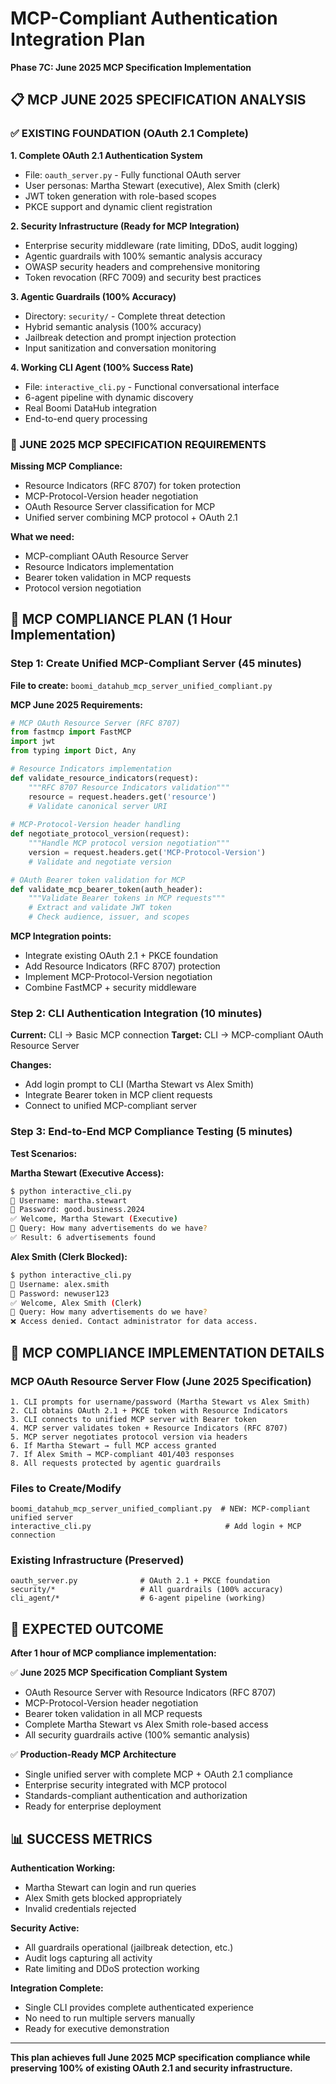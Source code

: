 # MCP-Compliant Authentication Integration Plan
**Phase 7C: June 2025 MCP Specification Implementation**

## 📋 MCP JUNE 2025 SPECIFICATION ANALYSIS

### ✅ EXISTING FOUNDATION (OAuth 2.1 Complete)

**1. Complete OAuth 2.1 Authentication System**
- File: `oauth_server.py` - Fully functional OAuth server
- User personas: Martha Stewart (executive), Alex Smith (clerk)
- JWT token generation with role-based scopes
- PKCE support and dynamic client registration

**2. Security Infrastructure (Ready for MCP Integration)**
- Enterprise security middleware (rate limiting, DDoS, audit logging)
- Agentic guardrails with 100% semantic analysis accuracy
- OWASP security headers and comprehensive monitoring
- Token revocation (RFC 7009) and security best practices

**3. Agentic Guardrails (100% Accuracy)**
- Directory: `security/` - Complete threat detection
- Hybrid semantic analysis (100% accuracy)
- Jailbreak detection and prompt injection protection
- Input sanitization and conversation monitoring

**4. Working CLI Agent (100% Success Rate)**
- File: `interactive_cli.py` - Functional conversational interface
- 6-agent pipeline with dynamic discovery
- Real Boomi DataHub integration
- End-to-end query processing

### 🔄 JUNE 2025 MCP SPECIFICATION REQUIREMENTS

**Missing MCP Compliance:**
- Resource Indicators (RFC 8707) for token protection
- MCP-Protocol-Version header negotiation
- OAuth Resource Server classification for MCP
- Unified server combining MCP protocol + OAuth 2.1

**What we need:**
- MCP-compliant OAuth Resource Server
- Resource Indicators implementation
- Bearer token validation in MCP requests
- Protocol version negotiation

## 🎯 MCP COMPLIANCE PLAN (1 Hour Implementation)

### Step 1: Create Unified MCP-Compliant Server (45 minutes)

**File to create:** `boomi_datahub_mcp_server_unified_compliant.py`

**MCP June 2025 Requirements:**
```python
# MCP OAuth Resource Server (RFC 8707)
from fastmcp import FastMCP
import jwt
from typing import Dict, Any

# Resource Indicators implementation
def validate_resource_indicators(request):
    """RFC 8707 Resource Indicators validation"""
    resource = request.headers.get('resource')
    # Validate canonical server URI
    
# MCP-Protocol-Version header handling
def negotiate_protocol_version(request):
    """Handle MCP protocol version negotiation"""
    version = request.headers.get('MCP-Protocol-Version')
    # Validate and negotiate version

# OAuth Bearer token validation for MCP
def validate_mcp_bearer_token(auth_header):
    """Validate Bearer tokens in MCP requests"""
    # Extract and validate JWT token
    # Check audience, issuer, and scopes
```

**MCP Integration points:**
- Integrate existing OAuth 2.1 + PKCE foundation
- Add Resource Indicators (RFC 8707) protection
- Implement MCP-Protocol-Version negotiation
- Combine FastMCP + security middleware

### Step 2: CLI Authentication Integration (10 minutes)

**Current:** CLI → Basic MCP connection
**Target:** CLI → MCP-compliant OAuth Resource Server

**Changes:**
- Add login prompt to CLI (Martha Stewart vs Alex Smith)
- Integrate Bearer token in MCP client requests  
- Connect to unified MCP-compliant server

### Step 3: End-to-End MCP Compliance Testing (5 minutes)

**Test Scenarios:**

**Martha Stewart (Executive Access):**
```bash
$ python interactive_cli.py
🔐 Username: martha.stewart
🔐 Password: good.business.2024
✅ Welcome, Martha Stewart (Executive)
💬 Query: How many advertisements do we have?
✅ Result: 6 advertisements found
```

**Alex Smith (Clerk Blocked):**
```bash
$ python interactive_cli.py
🔐 Username: alex.smith  
🔐 Password: newuser123
✅ Welcome, Alex Smith (Clerk)
💬 Query: How many advertisements do we have?
❌ Access denied. Contact administrator for data access.
```

## 🔧 MCP COMPLIANCE IMPLEMENTATION DETAILS

### MCP OAuth Resource Server Flow (June 2025 Specification)
```
1. CLI prompts for username/password (Martha Stewart vs Alex Smith)
2. CLI obtains OAuth 2.1 + PKCE token with Resource Indicators
3. CLI connects to unified MCP server with Bearer token
4. MCP server validates token + Resource Indicators (RFC 8707)
5. MCP server negotiates protocol version via headers
6. If Martha Stewart → full MCP access granted
7. If Alex Smith → MCP-compliant 401/403 responses
8. All requests protected by agentic guardrails
```

### Files to Create/Modify
```
boomi_datahub_mcp_server_unified_compliant.py  # NEW: MCP-compliant unified server
interactive_cli.py                              # Add login + MCP connection
```

### Existing Infrastructure (Preserved)
```
oauth_server.py              # OAuth 2.1 + PKCE foundation
security/*                   # All guardrails (100% accuracy)
cli_agent/*                  # 6-agent pipeline (working)
```

## 🚀 EXPECTED OUTCOME

**After 1 hour of MCP compliance implementation:**

✅ **June 2025 MCP Specification Compliant System**
- OAuth Resource Server with Resource Indicators (RFC 8707)
- MCP-Protocol-Version header negotiation
- Bearer token validation in all MCP requests
- Complete Martha Stewart vs Alex Smith role-based access
- All security guardrails active (100% semantic analysis)

✅ **Production-Ready MCP Architecture**
- Single unified server with complete MCP + OAuth 2.1 compliance
- Enterprise security integrated with MCP protocol
- Standards-compliant authentication and authorization
- Ready for enterprise deployment

## 📊 SUCCESS METRICS

**Authentication Working:**
- Martha Stewart can login and run queries
- Alex Smith gets blocked appropriately  
- Invalid credentials rejected

**Security Active:**
- All guardrails operational (jailbreak detection, etc.)
- Audit logs capturing all activity
- Rate limiting and DDoS protection working

**Integration Complete:**
- Single CLI provides complete authenticated experience
- No need to run multiple servers manually
- Ready for executive demonstration

---

**This plan achieves full June 2025 MCP specification compliance while preserving 100% of existing OAuth 2.1 and security infrastructure.**